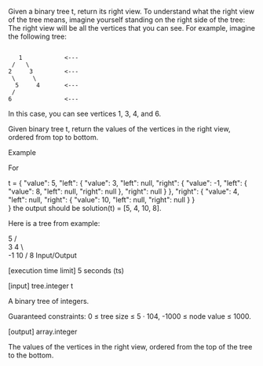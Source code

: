 

Given a binary tree t, return its right view. To understand what the right view of the tree means, imagine yourself standing on the right side of the tree: The right view will be all the vertices that you can see. For example, imagine the following tree:
```

   1            <---
 /   \
2     3         <---
 \     \
  5     4       <---
 /
6               <---

```
In this case, you can see vertices 1, 3, 4, and 6.

Given binary tree t, return the values of the vertices in the right view, ordered from top to bottom.

Example

For

t = {
    "value": 5,
    "left": {
        "value": 3,
        "left": null,
        "right": {
            "value": -1,
            "left": {
                "value": 8,
                "left": null,
                "right": null
            },
            "right": null
        }
    },
    "right": {
        "value": 4,
        "left": null,
        "right": {
            "value": 10,
            "left": null,
            "right": null
        }
    }   
}
the output should be solution(t) = [5, 4, 10, 8].

Here is a tree from example:

   5
 /   \
3     4
 \     \
  -1    10
 /
8
Input/Output

[execution time limit] 5 seconds (ts)

[input] tree.integer t

A binary tree of integers.

Guaranteed constraints:
0 ≤ tree size ≤ 5 · 104,
-1000 ≤ node value ≤ 1000.

[output] array.integer

The values of the vertices in the right view, ordered from the top of the tree to the bottom.